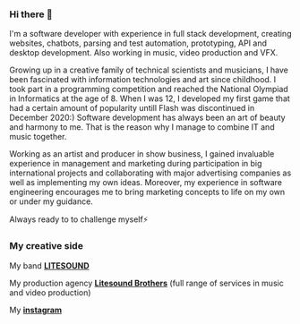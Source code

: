 ### Hi there 👋

I'm a software developer with experience in full stack development, creating websites, chatbots, parsing and test automation, prototyping, API and desktop development. Also working in music, video production and VFX.

Growing up in a creative family of technical scientists and musicians, I have been fascinated with information technologies and art since childhood. I took part in a programming competition and reached the National Olympiad in Informatics at the age of 8. When I was 12, I developed my first game that had a certain amount of popularity untill Flash was discontinued in December 2020:) Software development has always been an art of beauty and harmony to me. That is the reason why I manage to combine IT and music together.

Working as an artist and producer in show business, I gained invaluable experience in management and marketing during participation in big international projects and collaborating with major advertising companies as well as implementing my own ideas. Moreover, my experience in software engineering encourages me to bring marketing concepts to life on my own or under my guidance.

Always ready to to challenge myself⚡


### My creative side

My band <a href="https://www.litesound.com/">**LITESOUND**</a>

My production agency <a href="https://www.litesoundbros.com/">**Litesound Brothers**</a> (full range of services in music and video production) 


My <a href="https://www.instagram.com/litesoundvova">**instagram**</a>

<!--


**RonnieBlade/RonnieBlade** is a ✨ _special_ ✨ repository because its `README.md` (this file) appears on your GitHub profile.

Here are some ideas to get you started:

- 🔭 I’m currently working on ...
- 🌱 I’m currently learning ...
- 👯 I’m looking to collaborate on ...
- 🤔 I’m looking for help with ...
- 💬 Ask me about ...
- 📫 How to reach me: ...
- 😄 Pronouns: ...
- ⚡ Fun fact: ...
-->
